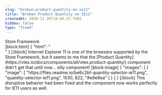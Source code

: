 ```yaml
---
slug: "broken-product-quantity-on-ie11"
title: "Broken Product Quantity on IE11"
createdAt: 2020-11-26T18:40:37.749Z
hidden: false
type: "fixed"
---
```


<div class="badge" id="store-framework">Store Framework</div>
[block:html]
{
  "html": "<br/>"
}
[/block]
Internet Explorer 11 is one of the browsers supported by the Store Framework, but it seems to me that the [Product Quantity](https://vtex.io/docs/components/all/vtex.product-quantity/) component didn't get that until now... silly component! 
[block:image]
{
  "images": [
    {
      "image": [
        "https://files.readme.io/be6c2bf-quantity-selector-ie11.png",
        "quantity-selector-ie11.png",
        1530,
        822,
        "#e9e9ea"
      ]
    }
  ]
}
[/block]
This disruptive behavior had been fixed and the component now works perfectly for IE11 users as well.